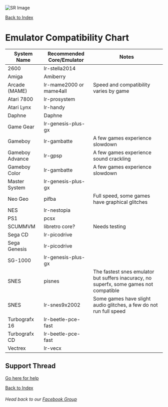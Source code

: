 ![SR Image](https://sinisterspatula.github.io/SuperRetropieGuides/images/SRimage-short.jpg)

[Back to Index](https://sinisterspatula.github.io/SuperRetropieGuides/)

# Emulator Compatibility Chart


System Name | Recommended Core/Emulator | Notes
------------|---------------------------|--------------------------------
2600 | lr-stella2014 | |
Amiga | Amiberry | |
Arcade (MAME) | lr-mame2000 or mame4all | Speed and compatibility varies by game |
Atari 7800 | lr-prosystem | |
Atari Lynx | lr-handy | |
Daphne | Daphne | |
Game Gear | lr-genesis-plus-gx | |
Gameboy | lr-gambatte | A few games experience slowdown |
Gameboy Advance | lr-gpsp | A few games experience sound crackling |
Gameboy Color | lr-gambatte | A few games experience slowdown |
Master System | lr-genesis-plus-gx | |
Neo Geo | pifba | Full speed, some games have graphical glitches |
NES | lr-nestopia | |
PS1 | pcsx | |
SCUMMVM | libretro core? | Needs testing |
Sega CD | lr-picodrive | |
Sega Genesis | lr-picodrive | |
SG-1000 | lr-genesis-plus-gx | |
SNES | pisnes | The fastest snes emulator but suffers inacuracy, no superfx, some games not compatible |
SNES | lr-snes9x2002 | Some games have slight audio glitches, a few do not run full speed |
Turbografx 16 | lr-beetle-pce-fast | |
Turbografx CD | lr-beetle-pce-fast | |
Vectrex | lr-vecx | |



## Support Thread
[Go here for help](https://www.facebook.com/groups/SuperRetroPie/permalink/2448328332120812/)

[Back to Index](https://sinisterspatula.github.io/SuperRetropieGuides/)

###### Head back to our [Facebook Group](https://www.facebook.com/groups/SuperRetroPie/)
